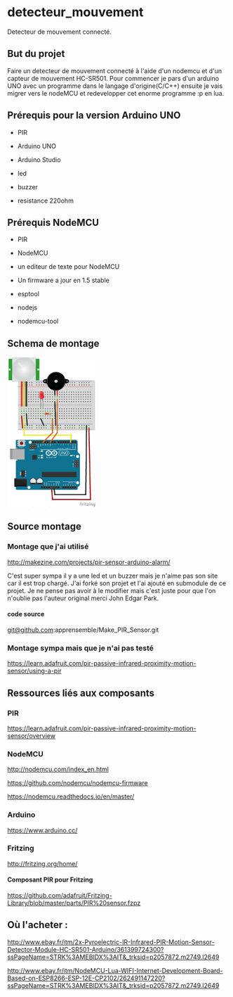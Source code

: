 # detecteur_mouvement
Detecteur de mouvement connecté.

## But du projet

Faire un detecteur de mouvement connecté à l'aide d'un nodemcu et d'un capteur de mouvement HC-SR501.
Pour commencer je pars d'un arduino UNO avec un programme dans le langage d'origine(C/C++) ensuite je vais migrer vers le nodeMCU et redevelopper cet enorme programme :p en lua.

## Prérequis pour la version Arduino UNO 

* PIR

* Arduino UNO

* Arduino Studio 

* led

* buzzer

* resistance 220ohm


## Prérequis NodeMCU

* PIR

* NodeMCU  

* un editeur de texte pour NodeMCU

* Un firmware a jour en 1.5 stable

* esptool

* nodejs

* nodemcu-tool


## Schema de montage

<img src="PIR_buzzer_led_bb.png" alt="Montage arduino" width="200">


## Source montage 

### Montage que j'ai utilisé

http://makezine.com/projects/pir-sensor-arduino-alarm/

C'est super sympa il y a une led et un buzzer mais je n'aime pas son site car il est trop chargé. J'ai forké son projet et l'ai ajouté en submodule de ce projet. Je ne pense pas avoir à le modifier mais c'est juste pour que l'on n'oublie pas l'auteur original merci John Edgar Park.

#### code source

git@github.com:apprensemble/Make_PIR_Sensor.git

### Montage sympa mais que je n'ai pas testé

https://learn.adafruit.com/pir-passive-infrared-proximity-motion-sensor/using-a-pir


## Ressources liés aux composants

### PIR

https://learn.adafruit.com/pir-passive-infrared-proximity-motion-sensor/overview

### NodeMCU

http://nodemcu.com/index_en.html

https://github.com/nodemcu/nodemcu-firmware

https://nodemcu.readthedocs.io/en/master/

### Arduino

https://www.arduino.cc/

### Fritzing

http://fritzing.org/home/


#### Composant PIR pour Fritzing

https://github.com/adafruit/Fritzing-Library/blob/master/parts/PIR%20sensor.fzpz


## Où l'acheter :

http://www.ebay.fr/itm/2x-Pyroelectric-IR-Infrared-PIR-Motion-Sensor-Detector-Module-HC-SR501-Arduino/361399724300?ssPageName=STRK%3AMEBIDX%3AIT&_trksid=p2057872.m2749.l2649

 http://www.ebay.fr/itm/NodeMCU-Lua-WIFI-Internet-Development-Board-Based-on-ESP8266-ESP-12E-CP2102/262491147220?ssPageName=STRK%3AMEBIDX%3AIT&_trksid=p2057872.m2749.l2649
